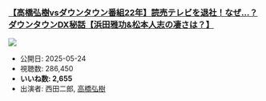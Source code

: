 ### [【高橋弘樹vsダウンタウン番組22年】読売テレビを退社！なぜ…？ダウンタウンDX秘話【浜田雅功&松本人志の凄さは？】](https://www.youtube.com/watch?v=7n-ER_WUK8I)
[![](https://img.youtube.com/vi/7n-ER_WUK8I/sddefault.jpg)](https://www.youtube.com/watch?v=7n-ER_WUK8I)
-   公開日: 2025-05-24
-   視聴数: 286,450
-   **いいね数: 2,655**
-   出演者: 西田二郎, [高橋弘樹](/rehacq_fan/people/高橋弘樹 "wikilink")
